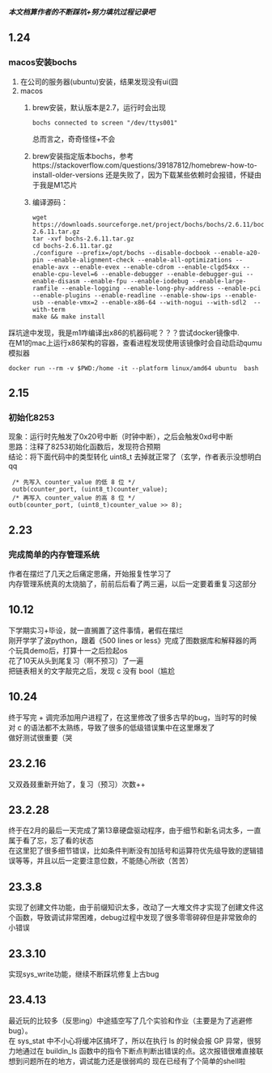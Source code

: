 ***本文档算作者的不断踩坑+努力填坑过程记录吧***
## 1.24
### macos安装bochs
1. 在公司的服务器(ubuntu)安装，结果发现没有ui(囧
2. macos
    1. brew安装，默认版本是2.7，运行时会出现
       ```
       bochs connected to screen "/dev/ttys001"
       ```
       总而言之，奇奇怪怪+不会

   2. brew安装指定版本bochs，参考https://stackoverflow.com/questions/39187812/homebrew-how-to-install-older-versions
   还是失败了，因为下载某些依赖时会报错，怀疑由于我是M1芯片

   3. 编译源码：
       ```
       wget https://downloads.sourceforge.net/project/bochs/bochs/2.6.11/bochs-2.6.11.tar.gz
       tar -xvf bochs-2.6.11.tar.gz
       cd bochs-2.6.11.tar.gz
       ./configure --prefix=/opt/bochs --disable-docbook --enable-a20-pin --enable-alignment-check --enable-all-optimizations --enable-avx --enable-evex --enable-cdrom --enable-clgd54xx --enable-cpu-level=6 --enable-debugger --enable-debugger-gui --enable-disasm --enable-fpu --enable-iodebug --enable-large-ramfile --enable-logging --enable-long-phy-address --enable-pci --enable-plugins --enable-readline --enable-show-ips --enable-usb --enable-vmx=2 --enable-x86-64 --with-nogui --with-sdl2  --with-term
      make && make install
      ```
踩坑途中发现，我是m1咋编译出x86的机器码呢？？？尝试docker镜像中.  
在M1的mac上运行x86架构的容器，查看进程发现使用该镜像时会自动启动qumu模拟器
```
docker run --rm -v $PWD:/home -it --platform linux/amd64 ubuntu  bash
```
## 2.15
### 初始化8253
现象：运行时先触发了0x20号中断（时钟中断），之后会触发0xd号中断  
思路：注释了8253初始化函数后，发现符合预期  
结论：将下面代码中的类型转化 uint8_t 去掉就正常了（玄学，作者表示没想明白qq
```
 /* 先写入 counter_value 的低 8 位 */ 
 outb(counter_port, (uint8_t)counter_value); 
 /* 再写入 counter_value 的高 8 位 */ 
outb(counter_port, (uint8_t)counter_value >> 8);
```
## 2.23
### 完成简单的内存管理系统
作者在摆烂了几天之后痛定思痛，开始报复性学习了  
内存管理系统真的太烧脑了，前前后后看了两三遍，以后一定要着重复习这部分

## 10.12
下学期实习+毕设，就一直搁置了这件事情，暑假在摆烂  
刚开学学了波python，跟着《500 lines or less》完成了图数据库和解释器的两个玩具demo后，打算十一之后捡起os  
花了10天从头到尾复习（啊不预习）了一遍  
把链表相关的文字敲完之后，发现 c 没有 bool（尴尬


## 10.24 
终于写完 + 调完添加用户进程了，在这里修改了很多古早的bug，当时写的时候对 c 的语法都不太熟练，导致了很多的低级错误集中在这里爆发了   
做好测试很重要（哭

## 23.2.16 
又双叒叕重新开始了，复习（预习）次数++

## 23.2.28 
终于在2月的最后一天完成了第13章硬盘驱动程序，由于细节和新名词太多，一直属于看了忘，忘了看的状态  
在这里犯了很多细节错误，比如条件判断没有加括号和运算符优先级导致的逻辑错误等等，并且以后一定要注意位数，不能随心所欲（苦苦）

## 23.3.8 
实现了创建文件功能，由于前缀知识太多，改动了一大堆文件才实现了创建文件这个函数，导致调试非常困难，debug过程中发现了很多零零碎碎但是非常致命的小错误

## 23.3.10 
实现sys_write功能，继续不断踩坑修复上古bug

## 23.4.13 
最近玩的比较多（反思ing）中途插空写了几个实验和作业（主要是为了逃避修bug）。  
在 sys_stat 中不小心将缓冲区搞坏了，所以在执行 ls 的时候会报 GP 异常，很努力地通过在 buildin_ls 函数中的指令下断点判断出错误的点。这次报错很难直接联想到问题所在的地方，调试能力还是很弱鸡的
现在已经有了个简单的shell啦